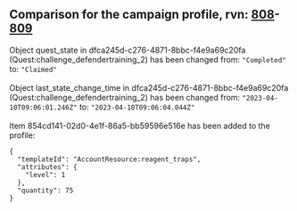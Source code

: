 ## Comparison for the campaign profile, rvn: [808](https://github.com/PRO100KatYT/FortniteProfileRevisions/tree/main/profiles/campaign/808%20campaign.json)-[809](https://github.com/PRO100KatYT/FortniteProfileRevisions/tree/main/profiles/campaign/809%20campaign.json)

Object quest_state in dfca245d-c276-4871-8bbc-f4e9a69c20fa (Quest:challenge_defendertraining_2) has been changed from: `"Completed"` to: `"Claimed"`
<br><br>
Object last_state_change_time in dfca245d-c276-4871-8bbc-f4e9a69c20fa (Quest:challenge_defendertraining_2) has been changed from: `"2023-04-10T09:06:01.246Z"` to: `"2023-04-10T09:06:04.044Z"`
<br><br>
Item 854cd141-02d0-4e1f-86a5-bb59596e516e has been added to the profile:

```
{
  "templateId": "AccountResource:reagent_traps",
  "attributes": {
    "level": 1
  },
  "quantity": 75
}
```

<br><br>
